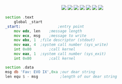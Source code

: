 
<div align="center">
<img src="https://img.shields.io/badge/assembly%20script-%23000000.svg?style=for-the-badge&logo=assemblyscript&logoColor=white">
<img src="https://img.shields.io/badge/c-%2300599C.svg?style=for-the-badge&logo=c&logoColor=white">
<img src="https://img.shields.io/badge/c++-%2300599C.svg?style=for-the-badge&logo=c%2B%2B&logoColor=white">
<img src="https://img.shields.io/badge/python-3670A0?style=for-the-badge&logo=python&logoColor=ffdd54">
<img src="https://img.shields.io/badge/Systems%20Engineering-blue?style=for-the-badge">
<img src="https://img.shields.io/badge/Embedded%20Systems-blue?style=for-the-badge">
<img src="https://img.shields.io/badge/ros-%230A0FF9.svg?style=for-the-badge&logo=ros&logoColor=white">
  
</div>
</p>

```asm
section	.text
	global _start       
_start:                 ;entry point
	mov edx, len    ;message length
	mov ecx, msg    ;message to write
	mov ebx, 1	;file descriptor (stdout)
	mov eax, 4	;system call number (sys_write)
	int 0x80        ;call kernel
	mov eax, 1	;system call number (sys_exit)
	int 0x80        ;call kernel

section	.data
msg db 'Fav: EVO IX',0xa ;our dear string
len equ	$ - msg	         ;length of our dear string
```

